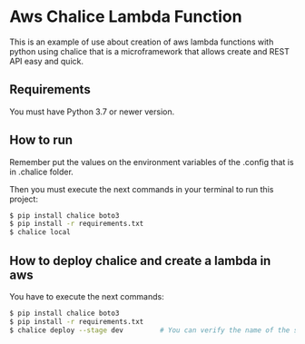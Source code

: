 # Aws Chalice Lambda Function

This is an example of use about creation of aws lambda functions with python using chalice that is a microframework that allows create and REST API easy and quick.

## Requirements

You must have Python 3.7 or newer version.

## How to run

Remember put the values on the environment variables of the .config that is in .chalice folder.

Then you must execute the next commands in your terminal to run this project:

```bash
$ pip install chalice boto3
$ pip install -r requirements.txt
$ chalice local
```

## How to deploy chalice and create a lambda in aws

You have to execute the next commands:

```bash
$ pip install chalice boto3
$ pip install -r requirements.txt
$ chalice deploy --stage dev         # You can verify the name of the stages in .chalice/config.json file (dev, stable or prod)
```

